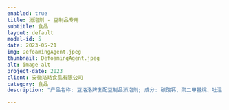 ```yaml
---
enabled: true
title: 消泡剂 - 豆制品专用
subtitle: 食品
layout: default
modal-id: 5
date: 2023-05-21 
img: DefoamingAgent.jpeg
thumbnail: DefoamingAgent.jpeg
alt: image-alt
project-date: 2023
client: 安徽珞珞食品有限公司
category: 食品
description: "产品名称: 豆洛洛牌复配豆制品消泡剂; 成分: 碳酸钙、聚二甲基烷、吐温 80、二氧化硅、司盘 60; 执行标准:GB26687-2011; 规格:2000克/袋 5袋/箱"

---
```


